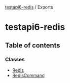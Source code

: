 [testapi6-redis](README.md) / Exports

# testapi6-redis

## Table of contents

### Classes

- [Redis](classes/redis.md)
- [RedisCommand](classes/rediscommand.md)
